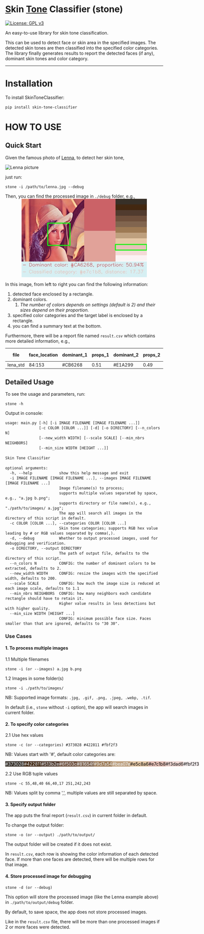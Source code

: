 # <u>S</u>kin <u>Tone</u> Classifier (stone)

[![License: GPL v3](https://img.shields.io/badge/License-GPL%20v3-blue.svg)](https://www.gnu.org/licenses/gpl-3.0)

An easy-to-use library for skin tone classification.

This can be used to detect face or skin area in the specified images.
The detected skin tones are then classified into the specified color categories.
The library finally generates results to report the detected faces (if any),
dominant skin tones and color category.

---

# Installation
To install SkinToneClassifier:

```shell
pip install skin-tone-classifier
```

# HOW TO USE

## Quick Start
Given the famous photo of [Lenna](http://www.lenna.org/), to detect her skin tone,

<img src="http://www.lenna.org/len_std.jpg"  alt="Lenna picture" style="display: block; margin: auto"/>

just run:

```shell
stone -i /path/to/lenna.jpg --debug
```

Then, you can find the processed image in `./debug` folder, e.g.,
<img src="./docs/lena_std-1.jpg"  alt="processed Lenna picture" style="display: block; margin: auto"/>

In this image, from left to right you can find the following information:

1. detected face enclosed by a rectangle.
2. dominant colors.
   1. _The number of colors depends on settings (default is 2) and their sizes depend on their proportion._
3. specified color categories and the target label is enclosed by a rectangle.
4. you can find a summary text at the bottom.

Furthermore, there will be a report file named `result.csv` which contains more detailed information, e.g.,

|file|face_location|dominant_1|props_1|dominant_2|props_2|category| distance(0-100)|
|-----|-----|-----|-----|-----|-----|-----|-----|
|lena_std|84:153|#CB6268|0.51|#E1A299|0.49|#e7c1b8|17.37|
## Detailed Usage
To see the usage and parameters, run:

```shell
stone -h
```
Output in console:

```shell
usage: main.py [-h] [-i IMAGE FILENAME [IMAGE FILENAME ...]]
               [-c COLOR [COLOR ...]] [-d] [-o DIRECTORY] [--n_colors N]
               [--new_width WIDTH] [--scale SCALE] [--min_nbrs NEIGHBORS]
               [--min_size WIDTH [HEIGHT ...]]

Skin Tone Classifier

optional arguments:
  -h, --help            show this help message and exit
  -i IMAGE FILENAME [IMAGE FILENAME ...], --images IMAGE FILENAME [IMAGE FILENAME ...]
                        Image filename(s) to process;
                        supports multiple values separated by space, e.g., "a.jpg b.png";
                        supports directory or file name(s), e.g., "./path/to/images/ a.jpg";
                        The app will search all images in the directory of this script in default.
  -c COLOR [COLOR ...], --categories COLOR [COLOR ...]
                        Skin tone categories; supports RGB hex value leading by # or RGB values separated by comma(,).
  -d, --debug           Whether to output processed images, used for debugging and verification.
  -o DIRECTORY, --output DIRECTORY
                        The path of output file, defaults to the directory of this script.
  --n_colors N          CONFIG: the number of dominant colors to be extracted, defaults to 2.
  --new_width WIDTH     CONFIG: resize the images with the specified width, defaults to 200.
  --scale SCALE         CONFIG: how much the image size is reduced at each image scale, defaults to 1.1
  --min_nbrs NEIGHBORS  CONFIG: how many neighbors each candidate rectangle should have to retain it.
                        Higher value results in less detections but with higher quality.
  --min_size WIDTH [HEIGHT ...]
                        CONFIG: minimum possible face size. Faces smaller than that are ignored, defaults to "30 30".
```
### Use Cases

#### 1. To process multiple images

1.1 Multiple filenames

```shell
stone -i (or --images) a.jpg b.png
```

1.2 Images in some folder(s)

```shell
stone -i ./path/to/images/
```
NB: Supported image formats: `.jpg, .gif, .png, .jpeg, .webp, .tif`.

In default (i.e., `stone` without `-i` option), the app will search images in current folder.

#### 2. To specify color categories

2.1 Use hex values
```shell
stone -c (or --categories) #373028 #422811 #fbf2f3
```
NB: Values start with '#', default color categories are:
   <div style="display:flex;">
   <div style="background-color:#373028; color: aliceblue; text-align:center; vertical-align: middle; width: 80px;float: start;">
      #373028
   </div>
   <div style="background-color:#422811; color: aliceblue; text-align:center; vertical-align: middle; width: 80px">
      #422811
   </div>
   <div style="background-color:#513b2e; color: aliceblue; text-align:center; vertical-align: middle; width: 80px">
      #513b2e
   </div>  
   <div style="background-color:#6f503c; color: aliceblue; text-align:center; vertical-align: middle; width: 80px">
      #6f503c
   </div>
   <div style="background-color:#81654f; color: aliceblue; text-align:center; vertical-align: middle; width: 80px">
      #81654f
   </div>
   <div style="background-color:#9d7a54; color: aliceblue; text-align:center; vertical-align: middle; width: 80px">
      #9d7a54
   </div>
   <div style="background-color:#bea07e; color: aliceblue; text-align:center; vertical-align: middle; width: 80px">
      #bea07e
   </div>
   <div style="background-color:#e5c8a6; color: black; text-align:center; vertical-align: middle; width: 80px">
      #e5c8a6
   </div>
   <div style="background-color:#e7c1b8; color: black; text-align:center; vertical-align: middle; width: 80px">
      #e7c1b8
   </div>
   <div style="background-color:#f3dad6; color: black; text-align:center; vertical-align: middle; width: 80px">
      #f3dad6
   </div>
   <div style="background-color:#fbf2f3; color: black; text-align:center; vertical-align: middle; width: 80px">
      #fbf2f3
   </div>
</div>

2.2 Use RGB tuple values
```shell
stone -c 55,48,40 66,40,17 251,242,243
```
NB: Values split by comma ',', multiple values are still separated by space.

#### 3. Specify output folder

The app puts the final report (`result.csv`) in current folder in default.

To change the output folder:
```shell
stone -o (or --output) ./path/to/output/
```
The output folder will be created if it does not exist.

In `result.csv`, each row is showing the color information of each detected face.
If more than one faces are detected, there will be multiple rows for that image.  

#### 4. Store processed image for debugging
```shell
stone -d (or --debug)
```
This option will store the processed image (like the Lenna example above) in `./path/to/output/debug` folder.

By default, to save space, the app does not store processed images.

Like in the `result.csv` file, there will be more than one processed images if 2 or more faces were detected.